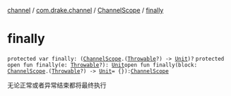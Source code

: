 [channel](../../index.md) / [com.drake.channel](../index.md) / [ChannelScope](index.md) / [finally](./finally.md)

# finally

`protected var finally: (`[`ChannelScope`](index.md)`.(`[`Throwable`](https://kotlinlang.org/api/latest/jvm/stdlib/kotlin/-throwable/index.html)`?) -> `[`Unit`](https://kotlinlang.org/api/latest/jvm/stdlib/kotlin/-unit/index.html)`)?`
`protected open fun finally(e: `[`Throwable`](https://kotlinlang.org/api/latest/jvm/stdlib/kotlin/-throwable/index.html)`?): `[`Unit`](https://kotlinlang.org/api/latest/jvm/stdlib/kotlin/-unit/index.html)`open fun finally(block: `[`ChannelScope`](index.md)`.(`[`Throwable`](https://kotlinlang.org/api/latest/jvm/stdlib/kotlin/-throwable/index.html)`?) -> `[`Unit`](https://kotlinlang.org/api/latest/jvm/stdlib/kotlin/-unit/index.html)` = {}): `[`ChannelScope`](index.md)

无论正常或者异常结束都将最终执行

